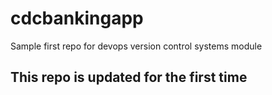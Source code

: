 # cdcbankingapp
Sample first repo for devops version control systems module
## This repo is updated for the first time
